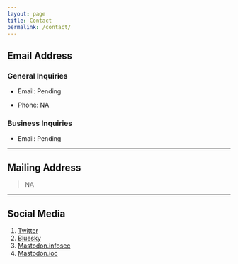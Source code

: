 ```yaml
---
layout: page
title: Contact
permalink: /contact/
---
```


## Email Address
### General Inquiries

* Email: Pending

* Phone: NA

### Business Inquiries

* Email: Pending

---

## Mailing Address

> NA
> 

---

## Social Media

1. [Twitter](https://x.com/aptnetdb)
2. [Bluesky](https://bsky.app/profile/aptnetdb.bsky.social)
4. [Mastodon.infosec](https://infosec.exchange/@aptnetdb)
5. [Mastodon.ioc](https://ioc.exchange/@aptnetdb)
